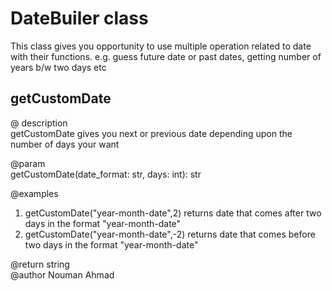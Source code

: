 # DateBuiler class
This class gives you opportunity to use multiple operation related to date with their functions. e.g. guess future date
or past dates, getting number of years b/w two days etc

## getCustomDate
 @ description <br/>
 getCustomDate gives you next or previous date depending upon the
 number of days your want

@param <br/>
getCustomDate(date_format: str, days: int): str 

@examples <br/> 
 1. getCustomDate("year-month-date",2) returns date that comes after two days in the format "year-month-date"
 2. getCustomDate("year-month-date",-2) returns date that comes before two days in the format "year-month-date"

@return string <br/>
@author Nouman Ahmad